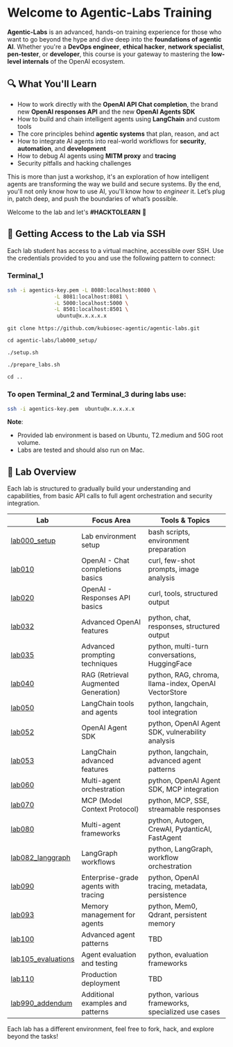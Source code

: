 # Welcome to Agentic-Labs Training

**Agentic-Labs** is an advanced, hands-on training experience for those who want to go beyond the hype and dive deep into the **foundations of agentic AI**. Whether you're a **DevOps engineer**, **ethical hacker**, **network specialist**, **pen-tester**, or **developer**, this course is your gateway to mastering the **low-level internals** of the OpenAI ecosystem.

## 🔍 What You'll Learn

- How to work directly with the **OpenAI API Chat completion**, the brand new **OpenAI responses API** and the new **OpenAI Agents SDK**
- How to build and chain intelligent agents using **LangChain** and custom tools
- The core principles behind **agentic systems** that plan, reason, and act
- How to integrate AI agents into real-world workflows for **security**, **automation**, and **development**
- How to debug AI agents using **MITM proxy** and **tracing**
- Security pitfalls and hacking challenges
  
This is more than just a workshop, it's an exploration of how intelligent agents are transforming the way we build and secure systems.
By the end, you'll not only know how to use AI, you'll know how to *engineer* it.
Let’s plug in, patch deep, and push the boundaries of what’s possible.

Welcome to the lab and let's **#HACKTOLEARN** 🚀

## 🔐 Getting Access to the Lab via SSH

Each lab student has access to a virtual machine, accessible over SSH. Use the credentials provided to you and use the following pattern to connect:
### Terminal_1
```bash
ssh -i agentics-key.pem -L 8080:localhost:8080 \
               -L 8081:localhost:8081 \
               -L 5000:localhost:5000 \
               -L 8501:localhost:8501 \
                ubuntu@x.x.x.x.x
```
```
git clone https://github.com/kubiosec-agentic/agentic-labs.git
```
```
cd agentic-labs/lab000_setup/
```
```
./setup.sh
```
```
./prepare_labs.sh
```
```
cd ..
```
### To open Terminal_2 and Terminal_3 during labs use:
```bash
ssh -i agentics-key.pem  ubuntu@x.x.x.x.x
```
**Note**: 
- Provided lab environment is based on Ubuntu, T2.medium and 50G root volume. 
- Labs are tested and should also run on Mac.

## 🧪 Lab Overview

Each lab is structured to gradually build your understanding and capabilities, from basic API calls to full agent orchestration and security integration.

| Lab | Focus Area                                      | Tools & Topics                              |
|-----|-------------------------------------------------|---------------------------------------------|
| [lab000_setup](./lab000_setup) | Lab environment setup                        | bash scripts, environment preparation       |
| [lab010](./lab010) | OpenAI - Chat completions basics              | curl, few-shot prompts, image analysis     |
| [lab020](./lab020) | OpenAI - Responses API basics                 | curl, tools, structured output              |
| [lab032](./lab032) | Advanced OpenAI features                      | python, chat, responses, structured output  |
| [lab035](./lab035) | Advanced prompting techniques                 | python, multi-turn conversations, HuggingFace |
| [lab040](./lab040) | RAG (Retrieval Augmented Generation)         | python, RAG, chroma, llama-index, OpenAI VectorStore |
| [lab050](./lab050) | LangChain tools and agents                    | python, langchain, tool integration        |
| [lab052](./lab052) | OpenAI Agent SDK                              | python, OpenAI Agent SDK, vulnerability analysis |
| [lab053](./lab053) | LangChain advanced features                   | python, langchain, advanced agent patterns |
| [lab060](./lab060) | Multi-agent orchestration                     | python, OpenAI Agent SDK, MCP integration  |
| [lab070](./lab070) | MCP (Model Context Protocol)                 | python, MCP, SSE, streamable responses     |
| [lab080](./lab080) | Multi-agent frameworks                       | python, Autogen, CrewAI, PydanticAI, FastAgent |
| [lab082_langgraph](./lab082_langgraph) | LangGraph workflows                | python, LangGraph, workflow orchestration  |
| [lab090](./lab090) | Enterprise-grade agents with tracing         | python, OpenAI tracing, metadata, persistence |
| [lab093](./lab093) | Memory management for agents                 | python, Mem0, Qdrant, persistent memory    |
| [lab100](./lab100) | Advanced agent patterns                      | TBD                                         |
| [lab105_evaluations](./lab105_evaluations) | Agent evaluation and testing       | python, evaluation frameworks              |
| [lab110](./lab110) | Production deployment                        | TBD                                         |
| [lab990_addendum](./lab990_addendum) | Additional examples and patterns    | python, various frameworks, specialized use cases |

Each lab has a different environment, feel free to fork, hack, and explore beyond the tasks!

